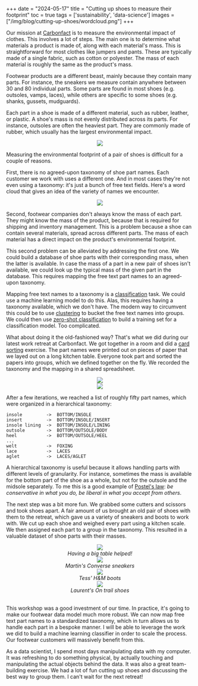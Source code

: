 +++
date = "2024-05-17"
title = "Cutting up shoes to measure their footprint"
toc = true
tags = ['sustainability', 'data-science']
images = ["/img/blog/cutting-up-shoes/wordcloud.png"]
+++

Our mission at [Carbonfact](https://www.carbonfact.com/) is to measure the environmental impact of clothes. This involves a lot of steps. The main one is to determine what materials a product is made of, along with each material's mass. This is straightforward for most clothes like jumpers and pants. These are typically made of a single fabric, such as cotton or polyester. The mass of each material is roughly the same as the product's mass.

Footwear products are a different beast, mainly because they contain many parts. For instance, the sneakers we measure contain anywhere between 30 and 80 individual parts. Some parts are found in most shoes (e.g. outsoles, vamps, laces), while others are specific to some shoes (e.g. shanks, gussets, mudguards).

Each part in a shoe is made of a different material, such as rubber, leather, or plastic. A shoe's mass is not evenly distributed across its parts. For instance, outsoles are often the heaviest part. They are commonly made of rubber, which usually has the largest environmental impact.

<div align="center" >
<figure style="width: 90%; margin: 0;">
    <img src="/img/blog/cutting-up-shoes/shoe-diagram.jpg" style="box-shadow: none;">
</figure>
</div>

Measuring the environmental footprint of a pair of shoes is difficult for a couple of reasons.

First, there is no agreed-upon taxonomy of shoe part names. Each customer we work with uses a different one. And in most cases they're not even using a taxonomy: it's just a bunch of free text fields. Here's a word cloud that gives an idea of the variety of names we encounter.

<div align="center" >
<figure style="width: 90%; margin: 0;">
    <img src="/img/blog/cutting-up-shoes/wordcloud.png" style="box-shadow: none;">
</figure>
</div>

Second, footwear companies don't always know the mass of each part. They might know the mass of the product, because that is required for shipping and inventory management. This is a problem because a shoe can contain several materials, spread across different parts. The mass of each material has a direct impact on the product's environmental footprint.

This second problem can be alleviated by addressing the first one. We could build a database of shoe parts with their corresponding mass, when the latter is available. In case the mass of a part in a new pair of shoes isn't available, we could look up the typical mass of the given part in the database. This requires mapping the free text part names to an agreed-upon taxonomy.

Mapping free text names to a taxonomy is a [classification](https://en.wikipedia.org/wiki/Classification) task. We could use a machine learning model to do this. Alas, this requires having a taxonomy available, which we don't have. The modern way to circumvent this could be to use [clustering](https://developers.google.com/machine-learning/clustering/overview#:~:text=In%20machine%20learning%20too%2C%20we,relies%20on%20unsupervised%20machine%20learning) to bucket the free text names into groups. We could then use [zero-shot classification](https://huggingface.co/tasks/zero-shot-classification) to build a training set for a classification model. Too complicated.

What about doing it the old-fashioned way? That's what we did during our latest work retreat at Carbonfact. We got together in a room and did a [card sorting](https://www.nngroup.com/articles/card-sorting-definition/) exercise. The part names were printed out on pieces of paper that we layed out on a long kitchen table. Everyone took part and sorted the papers into groups, which we defined together on the fly. We recorded the taxonomy and the mapping in a shared spreadsheet.

<div align="center" >
<figure style="margin: 0;">
    <img src="/img/blog/cutting-up-shoes/messy.jpg">
</figure>
</div>

<div align="center" >
<figure style="margin: 0;">
    <img src="/img/blog/cutting-up-shoes/sorted.jpg">
</figure>
</div>

After a few iterations, we reached a list of roughly fifty part names, which were organized in a hierarchical taxonomy:

```
insole         ->  BOTTOM/INSOLE
insert         ->  BOTTOM/INSOLE/INSERT
insole lining  ->  BOTTOM/INSOLE/LINING
outsole        ->  BOTTOM/OUTSOLE/BODY
heel           ->  BOTTOM/OUTSOLE/HEEL
...
welt           ->  FOXING
lace           ->  LACES
aglet          ->  LACES/AGLET
```

A hierarchical taxonomy is useful because it allows handling parts with different levels of granularity. For instance, sometimes the mass is available for the bottom part of the shoe as a whole, but not for the outsole and the midsole separately. To me this is a good example of [Postel's law](https://en.wikipedia.org/wiki/Robustness_principle): _be conservative in what you do, be liberal in what you accept from others_.

The next step was a bit more fun. We grabbed some cutters and scissors and took shoes apart. A fair amount of us brought an old pair of shoes with them to the retreat, which gave us a variety of sneakers and boots to work with. We cut up each shoe and weighed every part using a kitchen scale. We then assigned each part to a group in the taxonomy. This resulted in a valuable dataset of shoe parts with their masses.

<div align="center" >
<figure style="margin: 0;">
    <img src="/img/blog/cutting-up-shoes/cutting.jpg">
    <figcaption><i>Having a big table helped!</i></figcaption>
</figure>
</div>

<div align="center" >
<figure style="margin: 0;">
    <img src="/img/blog/cutting-up-shoes/converse.jpg">
    <figcaption><i>Martin's Converse sneakers</i></figcaption>
</figure>
</div>

<div align="center" >
<figure style="margin: 0;">
    <img src="/img/blog/cutting-up-shoes/boots.jpg">
    <figcaption><i>Tess' H&M boots</i></figcaption>
</figure>
</div>

<div align="center" >
<figure style="margin: 0;">
    <img src="/img/blog/cutting-up-shoes/on.jpg">
    <figcaption><i>Laurent's On trail shoes</i></figcaption>
</figure>
</div>
</br>

This workshop was a good investment of our time. In practice, it's going to make our footwear data model much more robust. We can now map free text part names to a standardized taxonomy, which in turn allows us to handle each part in a bespoke manner. I will be able to leverage the work we did to build a machine learning classifier in order to scale the process. Our footwear customers will massively benefit from this.

As a data scientist, I spend most days manipulating data with my computer. It was refreshing to do something physical, by actually touching and manipulating the actual objects behind the data. It was also a great team-building exercise. We had a lot of fun cutting up shoes and discussing the best way to group them. I can't wait for the next retreat!
